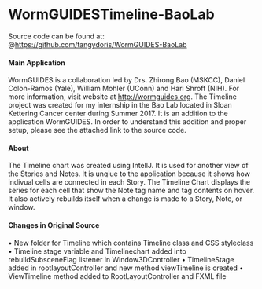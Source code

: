# WormGUIDESTimeline-BaoLab

Source code can be found at: @https://github.com/tangydoris/WormGUIDES-BaoLab

#### Main Application
WormGUIDES is a collaboration led by Drs. Zhirong Bao (MSKCC), Daniel Colon-Ramos (Yale), William Mohler (UConn) and Hari Shroff (NIH). 
For more information, visit website at http://wormguides.org.
The Timeline project was created for my internship in the Bao Lab located in Sloan Kettering Cancer center during Summer 2017. It is an
addition to the application WormGUIDES. In order to understand this addition and proper setup, please see the attached link to the source 
code.

#### About
The Timeline chart was created using IntellJ. It is used for another view of the Stories and Notes. It is unqiue to the 
application because it shows how indivual cells are connected in each Story. The Timeline Chart displays the series for each cell 
that show the Note tag name and tag contents on hover. It also actively rebuilds itself when a change is made to a Story, Note, or window.

#### Changes in Original Source
•	New folder for Timeline which contains Timeline class and CSS styleclass
•	Timeline stage variable and Timelinechart added into rebuildSubsceneFlag listener in Window3DController
•	TimelineStage added in rootlayoutController and new method viewTimeline is created
•	ViewTimeline method added to RootLayoutController and FXML file

